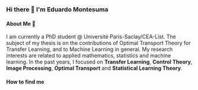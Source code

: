 ### Hi there 👋 I'm Eduardo Montesuma

#### About Me 🤔
I am currently a PhD student @ Université Paris-Saclay/CEA-List. The subject of my thesis is on the contributions of Optimal Transport Theory for Transfer Learning, and to Machine Learning in general. My research interests are related to applied mathematics, statistics and machine learning. In the past years, I focused on __Transfer Learning__, __Control Theory__, __Image Processing__, __Optimal Transport__ and __Statistical Learning Theory__.

#### How to find me

<ul style="text-align: center; list-style-position: inside;">
  <li style="display:inline"><a href="https://scholar.google.com.br/citations?view_op=list_works&user=elSROdcAAAAJ" target="_blank"> <i class="fa-solid fa-graduation-cap"></i> </a></li>
  <li style="display:inline"><a href="https://www.researchgate.net/profile/Eduardo-Fernandes-Montesuma" target="_blank"> <i class="fa-brands fa-researchgate"></i> </a></li>
</ul>
